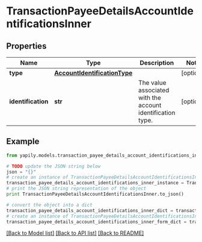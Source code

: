 # TransactionPayeeDetailsAccountIdentificationsInner


## Properties
Name | Type | Description | Notes
------------ | ------------- | ------------- | -------------
**type** | [**AccountIdentificationType**](AccountIdentificationType.md) |  | [optional] 
**identification** | **str** | The value associated with the account identification type. | [optional] 

## Example

```python
from yapily.models.transaction_payee_details_account_identifications_inner import TransactionPayeeDetailsAccountIdentificationsInner

# TODO update the JSON string below
json = "{}"
# create an instance of TransactionPayeeDetailsAccountIdentificationsInner from a JSON string
transaction_payee_details_account_identifications_inner_instance = TransactionPayeeDetailsAccountIdentificationsInner.from_json(json)
# print the JSON string representation of the object
print TransactionPayeeDetailsAccountIdentificationsInner.to_json()

# convert the object into a dict
transaction_payee_details_account_identifications_inner_dict = transaction_payee_details_account_identifications_inner_instance.to_dict()
# create an instance of TransactionPayeeDetailsAccountIdentificationsInner from a dict
transaction_payee_details_account_identifications_inner_form_dict = transaction_payee_details_account_identifications_inner.from_dict(transaction_payee_details_account_identifications_inner_dict)
```
[[Back to Model list]](../README.md#documentation-for-models) [[Back to API list]](../README.md#documentation-for-api-endpoints) [[Back to README]](../README.md)


